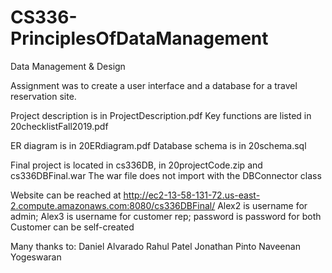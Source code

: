 # CS336-PrinciplesOfDataManagement
Data Management &amp; Design

Assignment was to create a user interface and a database for a travel reservation site.

Project description is in ProjectDescription.pdf
Key functions are listed in 20checklistFall2019.pdf

ER diagram is in 20ERdiagram.pdf
Database schema is in 20schema.sql

Final project is located in cs336DB, in 20projectCode.zip and cs336DBFinal.war
  The war file does not import with the DBConnector class

Website can be reached at http://ec2-13-58-131-72.us-east-2.compute.amazonaws.com:8080/cs336DBFinal/
Alex2 is username for admin; Alex3 is username for customer rep; password is password for both
Customer can be self-created

Many thanks to:
Daniel Alvarado
Rahul Patel
Jonathan Pinto
Naveenan Yogeswaran
